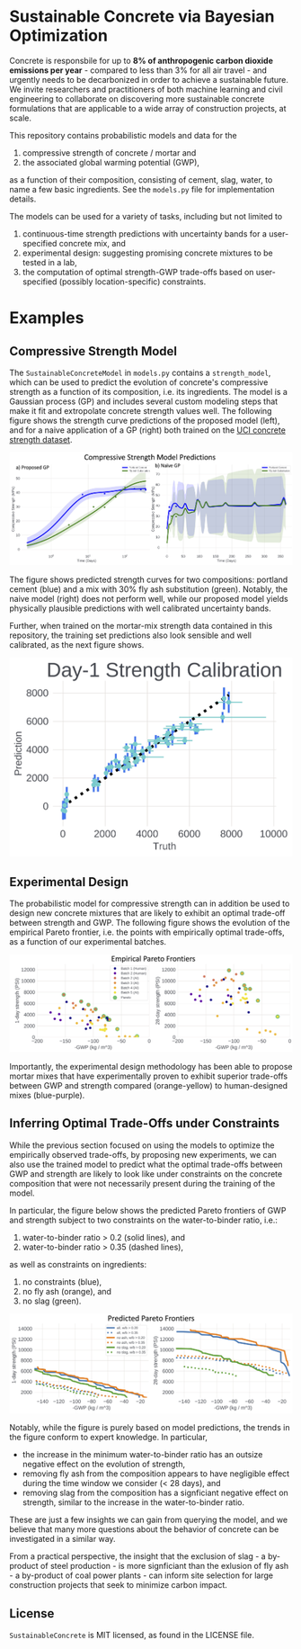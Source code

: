 # Sustainable Concrete via Bayesian Optimization

Concrete is responsbile for up to **8% of anthropogenic carbon dioxide emissions per year** - compared to less than 3% for all air travel - and urgently needs to be decarbonized in order to achieve a sustainable future.
We invite researchers and practitioners of both machine learning and civil engineering
to collaborate on discovering more sustainable concrete formulations that are applicable
to a wide array of construction projects, at scale.

This repository contains probabilistic models and data for the
1) compressive strength of concrete / mortar and
2) the associated global warming potential (GWP),

as a function of their composition, consisting of
cement, slag, water, to name a few basic ingredients.
See the `models.py` file for implementation details.

The models can be used for a variety of tasks, including but not limited to
1) continuous-time strength predictions with uncertainty bands for a user-specified concrete mix, and
2) experimental design: suggesting promising concrete mixtures to be tested in a lab,
3) the computation of optimal strength-GWP trade-offs based on user-specified (possibly location-specific) constraints.

# Examples

## Compressive Strength Model

The `SustainableConcreteModel` in `models.py` contains a `strength_model`, which can be used to predict the evolution of concrete's compressive strength as a function of its composition, i.e. its ingredients.
The model is a Gaussian process (GP) and includes several custom modeling steps that make it fit and extropolate concrete strength values well.
The following figure shows the strength curve predictions of the proposed model (left),
and for a naive application of a GP (right)
both trained on the [UCI concrete strength dataset](https://archive.ics.uci.edu/dataset/165/concrete+compressive+strength).

<p align="center">
  <img src="fig/strength_curve_predictions.jpg">
</p>

The figure shows predicted strength curves for two compositions:
portland cement (blue) and a mix with 30% fly ash substitution (green).
Notably, the naive model (right) does not perform well, while our proposed model yields physically plausible predictions with well calibrated uncertainty bands.

Further, when trained on the mortar-mix strength data contained in this repository,
the training set predictions also look sensible and well calibrated,
as the next figure shows.
<p align="center">
  <img src="fig/1_day_strength_callibration_fourth_batch.jpg">
</p>

## Experimental Design

The probabilistic model for compressive strength can in addition be used to design new concrete mixtures that are likely to exhibit an optimal trade-off between strength and GWP.
The following figure shows the evolution of the empirical Pareto frontier,
i.e. the points with empirically optimal trade-offs,
as a function of our experimental batches.

<p align="center">
  <img src="fig/empirical_pareto_frontiers.jpg">
</p>

Importantly, the experimental design methodology has been able to propose mortar mixes
that have experimentally proven to exhibit superior trade-offs between GWP and strength
compared (orange-yellow) to human-designed mixes (blue-purple).

## Inferring Optimal Trade-Offs under Constraints

While the previous section focused on using the models to optimize the empirically observed trade-offs,
by proposing new experiments,
we can also use the trained model to predict what the optimal trade-offs between GWP and strength
are likely to look like under constraints on the concrete composition
that were not necessarily present during the training of the model.

In particular, the figure below shows the predicted Pareto frontiers
of GWP and strength subject to two constraints on the water-to-binder ratio,
i.e.:

1) water-to-binder ratio > 0.2 (solid lines), and
2) water-to-binder ratio > 0.35 (dashed lines),

as well as constraints on ingredients:

1) no constraints (blue),
2) no fly ash (orange), and
3) no slag (green).

<p align="center">
  <img src="fig/predicted_pareto_frontiers.jpg">
</p>

Notably, while the figure is purely based on model predictions,
the trends in the figure conform to expert knowledge.
In particular,
- the increase in the minimum water-to-binder ratio has an outsize negative effect
on the evolution of strength,
- removing fly ash from the composition appears to have negligible effect during the time window we consider (< 28 days), and
- removing slag from the composition has a signficiant negative effect on strength, similar to the increase in the water-to-binder ratio.

These are just a few insights we can gain from querying the model,
and we believe that many more questions about the behavior of concrete
can be investigated in a similar way.

From a practical perspective, the insight that the exclusion of slag - a by-product of steel production -
is more signficiant than the exlusion of fly ash - a by-product of coal power plants -
can inform site selection
for large construction projects that seek to minimize carbon impact.


## License
`SustainableConcrete` is MIT licensed, as found in the LICENSE file.
